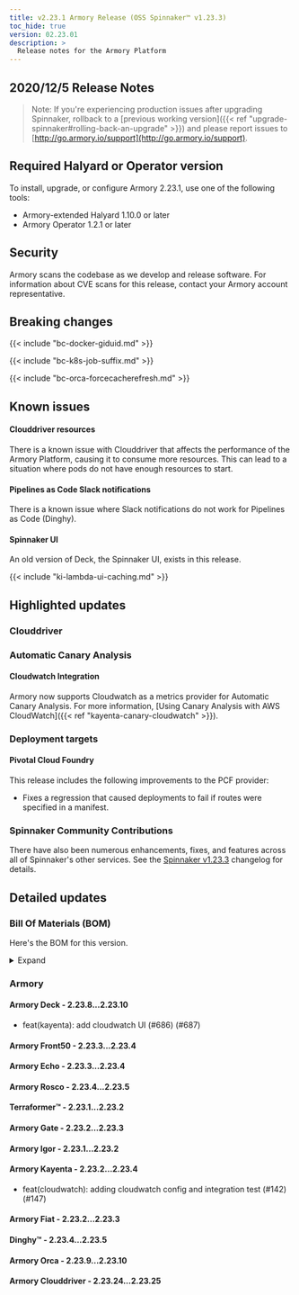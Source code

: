 ```yaml
---
title: v2.23.1 Armory Release (OSS Spinnaker™ v1.23.3)
toc_hide: true
version: 02.23.01
description: >
  Release notes for the Armory Platform
---
```


## 2020/12/5 Release Notes

> Note: If you're experiencing production issues after upgrading Spinnaker, rollback to a [previous working version]({{< ref "upgrade-spinnaker#rolling-back-an-upgrade" >}}) and please report issues to [http://go.armory.io/support](http://go.armory.io/support).
> 
## Required Halyard or Operator version

To install, upgrade, or configure Armory 2.23.1, use one of the following tools:

- Armory-extended Halyard 1.10.0 or later
- Armory Operator 1.2.1 or later

## Security

Armory scans the codebase as we develop and release software. For information about CVE scans for this release, contact your Armory account representative.

## Breaking changes
<!-- Copy/paste from the previous version if there are recent ones. We can drop breaking changes after 3 minor versions. Add new ones from OSS and Armory. -->

{{< include "bc-docker-giduid.md" >}}

{{< include "bc-k8s-job-suffix.md" >}}

{{< include "bc-orca-forcecacherefresh.md" >}}

## Known issues
<!-- Copy/paste known issues from the previous version if they're not fixed. Add new ones from OSS and Armory. If there aren't any issues, state that so readers don't think we forgot to fill out this section. -->
#### Clouddriver resources

There is a known issue with Clouddriver that affects the performance of the Armory Platform, causing it to consume more resources. This can lead to a situation where pods do not have enough resources to start.

#### Pipelines as Code Slack notifications

There is a known issue where Slack notifications do not work for Pipelines as Code (Dinghy).

#### Spinnaker UI

An old version of Deck, the Spinnaker UI, exists in this release.

{{< include "ki-lambda-ui-caching.md" >}}

## Highlighted updates

<!--
Each item category (such as UI) under here should be an h3 (###). List the following info that service owners should be able to provide:
- Major changes or new features we want to call out for Armory and OSS. Changes should be grouped under end user understandable sections. For example, instead of Deck, use UI. Instead of Fiat, use Permissions.
- Fixes to any known issues from previous versions that we have in release notes. These can all be grouped under a Fixed issues H3.
-->

### Clouddriver



### Automatic Canary Analysis

#### Cloudwatch Integration

Armory now supports Cloudwatch as a metrics provider for Automatic Canary Analysis. For more information, [Using Canary Analysis with AWS CloudWatch]({{< ref "kayenta-canary-cloudwatch" >}}).

### Deployment targets

#### Pivotal Cloud Foundry

This release includes the following improvements to the PCF provider:

* Fixes a regression that caused deployments to fail if routes were specified in a manifest.

###  Spinnaker Community Contributions

There have also been numerous enhancements, fixes, and features across all of Spinnaker's other services. See the
[Spinnaker v1.23.3](https://www.spinnaker.io/community/releases/versions/1-23-3-changelog) changelog for details.

## Detailed updates

### Bill Of Materials (BOM)

Here's the BOM for this version.
<details><summary>Expand</summary>
<pre class="highlight">
<code>version: 2.23.1
timestamp: "2020-12-02 17:23:41"
services:
    clouddriver:
        commit: dc4839bf
        version: 2.23.25
    deck:
        commit: 7fa4d3d1
        version: 2.23.10
    dinghy:
        commit: b05c28f9
        version: 2.23.5
    echo:
        commit: 0be27822
        version: 2.23.4
    fiat:
        commit: 6ef30d9d
        version: 2.23.3
    front50:
        commit: 9cd8f0e4
        version: 2.23.4
    gate:
        commit: d25c8e6e
        version: 2.23.3
    igor:
        commit: 215616fa
        version: 2.23.2
    kayenta:
        commit: 55ab67c5
        version: 2.23.4
    monitoring-daemon:
        version: 2.23.0
    monitoring-third-party:
        version: 2.23.0
    orca:
        commit: "19346318"
        version: 2.23.10
    rosco:
        commit: d7012b41
        version: 2.23.5
    terraformer:
        commit: da937fcf
        version: 2.23.2
dependencies:
    redis:
        version: 2:2.8.4-2
artifactSources:
    dockerRegistry: docker.io/armory
</code>
</pre>
</details>

### Armory


#### Armory Deck - 2.23.8...2.23.10

  - feat(kayenta): add cloudwatch UI (#686) (#687)

#### Armory Front50 - 2.23.3...2.23.4


#### Armory Echo - 2.23.3...2.23.4


#### Armory Rosco - 2.23.4...2.23.5


#### Terraformer™ - 2.23.1...2.23.2


#### Armory Gate - 2.23.2...2.23.3


#### Armory Igor - 2.23.1...2.23.2


#### Armory Kayenta - 2.23.2...2.23.4

  - feat(cloudwatch): adding cloudwatch config and integration test (#142) (#147)

#### Armory Fiat - 2.23.2...2.23.3


#### Dinghy™ - 2.23.4...2.23.5


#### Armory Orca - 2.23.9...2.23.10


#### Armory Clouddriver - 2.23.24...2.23.25

